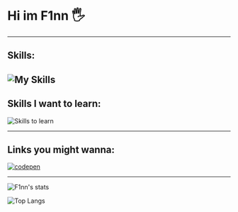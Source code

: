 # Hi im F1nn 🖐
---

## Skills:

![My Skills](https://skillicons.dev/icons?i=html,js,css,androidstudio,ae,react,cs,bots,dotnet,electron,express,git,ai,java,js,laravel,mysql,nextjs,nodejs,ps,php,postgres,pr,prisma,py,sqlite,tailwind,ts,unity&perline=5)
---

## Skills I want to learn:

![Skills to learn](https://skillicons.dev/icons?i=angular,c,cpp,docker,firebase,go,lua,pytorch,raspberrypi,rust,swift,tensorflow,threejs,vite&perline=5)


---

## Links you might wanna:
[![codepen](https://skillicons.dev/icons?i=codepen)](https://codepen.io/F1nnD3v)

---

![F1nn's stats](https://github-readme-stats.vercel.app/api?username=F1nnD3v&show_icons=true&theme=radical)

![Top Langs](https://github-readme-stats.vercel.app/api/top-langs/?username=F1nnD3v&layout=compact)

